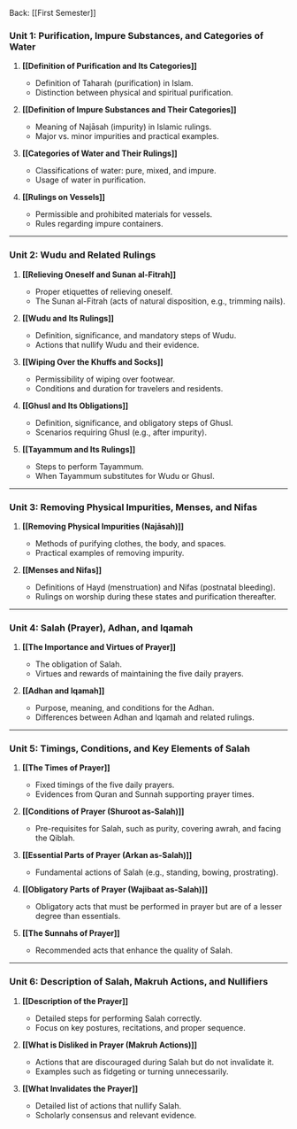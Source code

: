 Back: [[First Semester]]

### **Unit 1: Purification, Impure Substances, and Categories of Water**
1. **[[Definition of Purification and Its Categories]]**
   - Definition of Taharah (purification) in Islam.
   - Distinction between physical and spiritual purification.

2. **[[Definition of Impure Substances and Their Categories]]**
   - Meaning of Najāsah (impurity) in Islamic rulings.
   - Major vs. minor impurities and practical examples.

3. **[[Categories of Water and Their Rulings]]**
   - Classifications of water: pure, mixed, and impure.
   - Usage of water in purification.

4. **[[Rulings on Vessels]]**
   - Permissible and prohibited materials for vessels.
   - Rules regarding impure containers.

---

### **Unit 2: Wudu and Related Rulings**
1. **[[Relieving Oneself and Sunan al-Fitrah]]**
   - Proper etiquettes of relieving oneself.
   - The Sunan al-Fitrah (acts of natural disposition, e.g., trimming nails).

2. **[[Wudu and Its Rulings]]**
   - Definition, significance, and mandatory steps of Wudu.
   - Actions that nullify Wudu and their evidence.

3. **[[Wiping Over the Khuffs and Socks]]**
   - Permissibility of wiping over footwear.
   - Conditions and duration for travelers and residents.

4. **[[Ghusl and Its Obligations]]**
   - Definition, significance, and obligatory steps of Ghusl.
   - Scenarios requiring Ghusl (e.g., after impurity).

5. **[[Tayammum and Its Rulings]]**
   - Steps to perform Tayammum.
   - When Tayammum substitutes for Wudu or Ghusl.

---

### **Unit 3: Removing Physical Impurities, Menses, and Nifas**
1. **[[Removing Physical Impurities (Najāsah)]]**
   - Methods of purifying clothes, the body, and spaces.
   - Practical examples of removing impurity.

2. **[[Menses and Nifas]]**
   - Definitions of Hayd (menstruation) and Nifas (postnatal bleeding).
   - Rulings on worship during these states and purification thereafter.

---

### **Unit 4: Salah (Prayer), Adhan, and Iqamah**
1. **[[The Importance and Virtues of Prayer]]**
   - The obligation of Salah.
   - Virtues and rewards of maintaining the five daily prayers.

2. **[[Adhan and Iqamah]]**
   - Purpose, meaning, and conditions for the Adhan.
   - Differences between Adhan and Iqamah and related rulings.

---

### **Unit 5: Timings, Conditions, and Key Elements of Salah**
1. **[[The Times of Prayer]]**
   - Fixed timings of the five daily prayers.
   - Evidences from Quran and Sunnah supporting prayer times.

2. **[[Conditions of Prayer (Shuroot as-Salah)]]**
   - Pre-requisites for Salah, such as purity, covering awrah, and facing the Qiblah.

3. **[[Essential Parts of Prayer (Arkan as-Salah)]]**
   - Fundamental actions of Salah (e.g., standing, bowing, prostrating).

4. **[[Obligatory Parts of Prayer (Wajibaat as-Salah)]]**
   - Obligatory acts that must be performed in prayer but are of a lesser degree than essentials.

5. **[[The Sunnahs of Prayer]]**
   - Recommended acts that enhance the quality of Salah.

---

### **Unit 6: Description of Salah, Makruh Actions, and Nullifiers**
1. **[[Description of the Prayer]]**
   - Detailed steps for performing Salah correctly.
   - Focus on key postures, recitations, and proper sequence.

2. **[[What is Disliked in Prayer (Makruh Actions)]]**
   - Actions that are discouraged during Salah but do not invalidate it.
   - Examples such as fidgeting or turning unnecessarily.

3. **[[What Invalidates the Prayer]]**
   - Detailed list of actions that nullify Salah.
   - Scholarly consensus and relevant evidence.